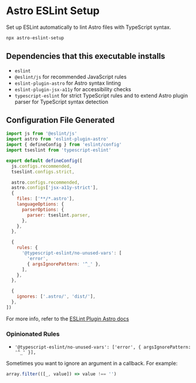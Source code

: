 # Astro ESLint Setup

Set up ESLint automatically to lint Astro files with TypeScript syntax.

```bash
npx astro-eslint-setup
```

## Dependencies that this executable installs

- `eslint`
- `@eslint/js` for recommended JavaScript rules
- `eslint-plugin-astro` for Astro syntax linting
- `eslint-plugin-jsx-a11y` for accessibility checks
- `typescript-eslint` for strict TypeScript rules and to extend Astro plugin parser for TypeScript syntax detection

## Configuration File Generated

```js
import js from '@eslint/js'
import astro from 'eslint-plugin-astro'
import { defineConfig } from 'eslint/config'
import tseslint from 'typescript-eslint'

export default defineConfig([
  js.configs.recommended,
  tseslint.configs.strict,

  astro.configs.recommended,
  astro.configs['jsx-a11y-strict'],
  {
    files: ['**/*.astro'],
    languageOptions: {
      parserOptions: {
        parser: tseslint.parser,
      },
    },
  },

  {
    rules: {
      '@typescript-eslint/no-unused-vars': [
        'error',
        { argsIgnorePattern: '^_' },
      ],
    },
  },

  {
    ignores: ['.astro/', 'dist/'],
  },
])
```

For more info, refer to the [ESLint Plugin Astro docs](https://ota-meshi.github.io/eslint-plugin-astro/)

### Opinionated Rules

- `'@typescript-eslint/no-unused-vars': ['error', { argsIgnorePattern: '^_' }],`

Sometimes you want to ignore an argument in a callback. For example:

```ts
array.filter(([_, value]) => value !== '')
```
